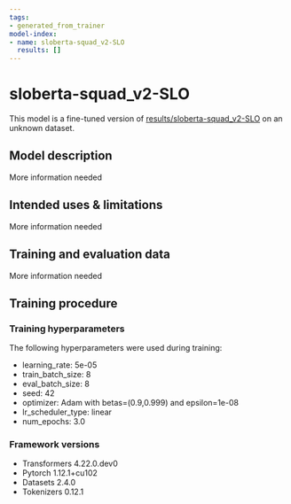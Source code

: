 ```yaml
---
tags:
- generated_from_trainer
model-index:
- name: sloberta-squad_v2-SLO
  results: []
---
```


<!-- This model card has been generated automatically according to the information the Trainer had access to. You
should probably proofread and complete it, then remove this comment. -->

# sloberta-squad_v2-SLO

This model is a fine-tuned version of [results/sloberta-squad_v2-SLO](https://huggingface.co/results/sloberta-squad_v2-SLO) on an unknown dataset.

## Model description

More information needed

## Intended uses & limitations

More information needed

## Training and evaluation data

More information needed

## Training procedure

### Training hyperparameters

The following hyperparameters were used during training:
- learning_rate: 5e-05
- train_batch_size: 8
- eval_batch_size: 8
- seed: 42
- optimizer: Adam with betas=(0.9,0.999) and epsilon=1e-08
- lr_scheduler_type: linear
- num_epochs: 3.0

### Framework versions

- Transformers 4.22.0.dev0
- Pytorch 1.12.1+cu102
- Datasets 2.4.0
- Tokenizers 0.12.1
